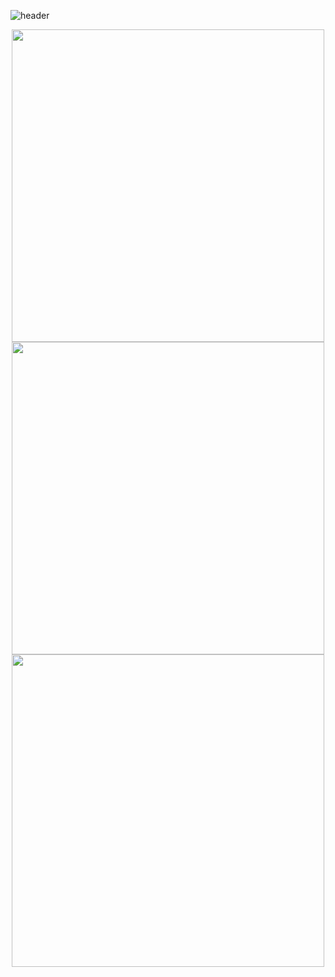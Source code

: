 ![header](https://capsule-render.vercel.app/api?type=waving&color=141321&height=160&section=header&text=Emil%20Dimov&fontSize=50&fontColor=f8d847&fontAlign=center)

<p align = center>
<img src="https://github-readme-streak-stats-eight.vercel.app?user=EmilDimov93&theme=radical" width="500" />

<img src="https://github-readme-stats.vercel.app/api?username=EmilDimov93&show_icons=true&hide=prs,issues,contribs&count_private=true&custom_title=My%20GitHub%20Stars&theme=radical" width="500" />

<img src="https://github-readme-stats.vercel.app/api/pin/?username=EmilDimov93&repo=Rapid-Engine&theme=radical" width="500" />
<p>
